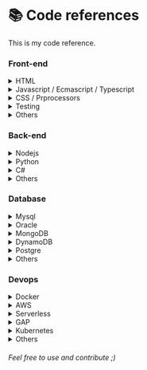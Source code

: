 # 📚 Code references
This is my code reference.

### Front-end
  
<details>
<summary>HTML</summary>

* [`CheatSheet`](/frontend/js)
* [`Microformats`](/frontend/js)
* [`HTML5 APIS`](/frontend/html)
* [`Links`](/frontend/js)
</details>

<details>
<summary>Javascript / Ecmascript / Typescript</summary>

* [`Scaffolds`](/frontend/js)
* [`Design Patterns`](/frontend/js)
* [`Snippets`](/frontend/js)
* [`Angular`](/frontend/js)
* [`React`](/frontend/js)
* [`Vue`](/frontend/js)
* [`Typescript`](/frontend/js)
* [`Libraries`](/frontend/js)
* [`Links`](/frontend/js)
</details>

<details>
<summary>CSS / Prprocessors</summary>

* [`Arquitecture (SMACSS, OOCSS, BEM etc)`](/frontend/css)
* [`SCSS`](/frontend/css)
* [`Less`](/frontend/css)
* [`Stylus`](/frontend/css)
* [`Tools`](/frontend/css)
* [`Links`](/frontend/css)
</details>  

<details>
  <summary>Testing</summary>

* [`Chai`](/frontend/testing)
* [`Mocha`](/frontend/testing)
* [`Jasmine`](/frontend/testing)
* [`Cypress`](/frontend/testing)
* [`Protractor`](/frontend/testing)
* [`Jest`](/frontend/testing)
* [`Selenium`](/frontend/testing)
* [`Webdriver`](/frontend/testing)
</details>  

<details>
  <summary>Others</summary>  

* [`View All`](/frontend/others)
</details>  

### Back-end

<details>
<summary>Nodejs</summary>

* [`View All`](/backend/nodejs)
</details>

<details>
<summary>Python</summary>

* [`View All`](/backend/python)
</details>

<details>
<summary>C#</summary>

* [`View All`](/backend/csharp)
</details>

<details>
<summary>Others</summary>

* [`View All`](/backend/others)
</details>

### Database

<details>
<summary>Mysql</summary>

* [`View All`](/database/mysql/)
</details>

<details>
<summary>Oracle</summary>

* [`View All`](/database/oracle)
</details>

<details>
<summary>MongoDB</summary>

* [`View All`](/database/mongodb)
</details>

<details>
<summary>DynamoDB</summary>

* [`View All`](/database/dynamodb)
</details>

<details>
<summary>Postgre</summary>

* [`View All`](/database/postgre)
</details>

<details>
<summary>Others</summary>

* [`View All`](/database/others)
</details>

### Devops

<details>
<summary>Docker</summary>

* [`View All`](/devops/docker)
</details>

<details>
<summary>AWS</summary>

* [`View All`](/devops/aws)
</details>

<details>
<summary>Serverless</summary>

* [`View All`](/devops/serverless)
</details>

<details>
<summary>GAP</summary>

* [`View All`](/devops/gap)
</details>

<details>
<summary>Kubernetes</summary>

* [`View All`](/devops/kubernetes)
</details>

<details>
<summary>Others</summary>

* [`View All`](/devops/others)
</details>

###### Feel free to use and contribute ;)
